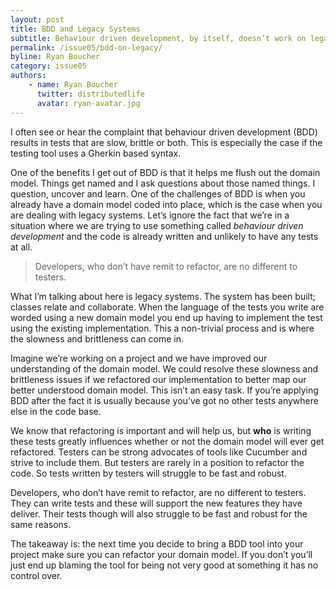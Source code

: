 ```yaml
---
layout: post
title: BDD and Legacy Systems
subtitle: Behaviour driven development, by itself, doesn’t work on legacy systems. A key ingredient is still missing and I’m going to talk about what that is.
permalink: /issue05/bdd-on-legacy/
byline: Ryan Boucher
category: issue05
authors:
    - name: Ryan Boucher
      twitter: distributedlife
      avatar: ryan-avatar.jpg
---
```

I often see or hear the complaint that behaviour driven development (BDD) results in tests that are slow, brittle or both. This is especially the case if the testing tool uses a Gherkin based syntax.

One of the benefits I get out of BDD is that it helps me flush out the domain model. Things get named and I ask questions about those named things. I question, uncover and learn. One of the challenges of BDD is when you already have a domain model coded into place, which is the case when you are dealing with legacy systems. Let’s ignore the fact that we’re in a situation where we are trying to use something called *behaviour driven development* and the code is already written and unlikely to have any tests at all.

> Developers, who don’t have remit to refactor, are no different to testers.

What I’m talking about here is legacy systems. The system has been built; classes relate and collaborate. When the language of the tests you write are worded using a new domain model you end up having to implement the test using the existing implementation. This a non-trivial process and is where the slowness and brittleness can come in. 

Imagine we’re working on a project and we have improved our understanding of the domain model. We could resolve these slowness and brittleness issues if we refactored our implementation to better map our better understood domain model. This isn’t an easy task. If you’re applying BDD after the fact it is usually because you’ve got no other tests anywhere else in the code base. 

We know that refactoring is important and will help us, but **who** is writing these tests greatly influences whether or not the domain model will ever get refactored. Testers can be strong advocates of tools like Cucumber and strive to include them. But testers are rarely in a position to refactor the code. So tests written by testers will struggle to be fast and robust.

Developers, who don’t have remit to refactor, are no different to testers. They can write tests and these will support the new features they have deliver. Their tests though will also struggle to be fast and robust for the same reasons.

The takeaway is: the next time you decide to bring a BDD tool into your project make sure you can refactor your domain model. If you don’t you’ll just end up blaming the tool for being not very good at something it has no control over.